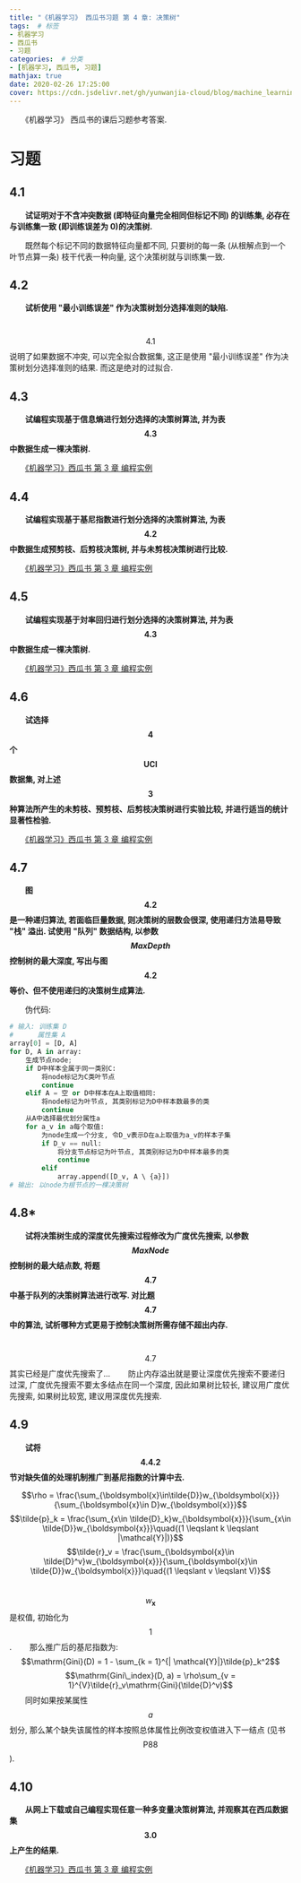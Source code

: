 ```yaml
---
title: "《机器学习》 西瓜书习题 第 4 章: 决策树"
tags:  # 标签
- 机器学习
- 西瓜书
- 习题
categories:  # 分类
- [机器学习, 西瓜书, 习题]
mathjax: true
date: 2020-02-26 17:25:00
cover: https://cdn.jsdelivr.net/gh/yunwanjia-cloud/blog/machine_learning/watermelon_book/answer/4/4.jpg
---
```

　　《机器学习》 西瓜书的课后习题参考答案.
<!-- more -->
# 习题
## 4.1

　　**试证明对于不含冲突数据 (即特征向量完全相同但标记不同) 的训练集, 必存在与训练集一致 (即训练误差为 0)的决策树.**
  
　　既然每个标记不同的数据特征向量都不同, 只要树的每一条 (从根解点到一个叶节点算一条) 枝干代表一种向量, 这个决策树就与训练集一致.
## 4.2

　　**试析使用 "最小训练误差" 作为决策树划分选择准则的缺陷.**
  
　　$$\,4.1\,$$ 说明了如果数据不冲突, 可以完全拟合数据集, 这正是使用 "最小训练误差" 作为决策树划分选择准则的结果. 而这是绝对的过拟合.
## 4.3

　　**试编程实现基于信息熵进行划分选择的决策树算法, 并为表 $$\,4.3\,$$ 中数据生成一棵决策树.**
  
　　[《机器学习》西瓜书 第 3 章 编程实例](https://aistudio.baidu.com/aistudio/projectdetail/250517)
## 4.4

　　**试编程实现基于基尼指数进行划分选择的决策树算法, 为表 $$\,4.2\,$$ 中数据生成预剪枝、后剪枝决策树, 并与未剪枝决策树进行比较.**
  
　　[《机器学习》西瓜书 第 3 章 编程实例](https://aistudio.baidu.com/aistudio/projectdetail/250517)
## 4.5

　　**试编程实现基于対率回归进行划分选择的决策树算法, 并为表 $$\,4.3\,$$ 中数据生成一棵决策树.**
  
　　[《机器学习》西瓜书 第 3 章 编程实例](https://aistudio.baidu.com/aistudio/projectdetail/250517)
## 4.6

　　**试选择 $$\,4\,$$ 个 $$\,\mathrm{UCI}\,$$ 数据集, 对上述 $$\,3\,$$ 种算法所产生的未剪枝、预剪枝、后剪枝决策树进行实验比较, 并进行适当的统计显著性检验.**
  
　　[《机器学习》西瓜书 第 3 章 编程实例](https://aistudio.baidu.com/aistudio/projectdetail/250517)
## 4.7

　　**图 $$\,4.2\,$$ 是一种递归算法, 若面临巨量数据, 则决策树的层数会很深, 使用递归方法易导致 "栈" 溢出. 试使用 "队列" 数据结构, 以参数 $$\,MaxDepth\,$$ 控制树的最大深度, 写出与图 $$\,4.2\,$$ 等价、但不使用递归的决策树生成算法.**
  
　　伪代码:
```python
# 输入: 训练集 D
#      属性集 A
array[0] = [D, A]
for D, A in array:
    生成节点node;
    if D中样本全属于同一类别C:
        将node标记为C类叶节点
        continue
    elif A = 空 or D中样本在A上取值相同:
        将node标记为叶节点, 其类别标记为D中样本数最多的类
        continue
    从A中选择最优划分属性a
    for a_v in a每个取值:
        为node生成一个分支, 令D_v表示D在a上取值为a_v的样本子集
        if D_v == null:
            将分支节点标记为叶节点, 其类别标记为D中样本最多的类
            continue
        elif
            array.append([D_v, A \ {a}])
# 输出: 以node为根节点的一棵决策树
```
## 4.8*

　　**试将决策树生成的深度优先搜索过程修改为广度优先搜索, 以参数 $$\,MaxNode\,$$ 控制树的最大结点数, 将题 $$\,4.7\,$$ 中基于队列的决策树算法进行改写. 对比题 $$\,4.7\,$$ 中的算法, 试析哪种方式更易于控制决策树所需存储不超出内存.**
  
　　$$\,4.7\,$$ 其实已经是广度优先搜索了...
　　防止内存溢出就是要让深度优先搜索不要递归过深, 广度优先搜索不要太多结点在同一个深度, 因此如果树比较长, 建议用广度优先搜索, 如果树比较宽, 建议用深度优先搜索.
## 4.9

　　**试将 $$\,4.4.2\,$$ 节对缺失值的处理机制推广到基尼指数的计算中去.**
  
$$\rho = \frac{\sum_{\boldsymbol{x}\in\tilde{D}}w_{\boldsymbol{x}}}{\sum_{\boldsymbol{x}\in D}w_{\boldsymbol{x}}}$$
$$\tilde{p}_k = \frac{\sum_{x\in \tilde{D}_k}w_{\boldsymbol{x}}}{\sum_{x\in \tilde{D}}w_{\boldsymbol{x}}}\quad{(1 \leqslant k \leqslant |\mathcal{Y}|)}$$
$$\tilde{r}_v = \frac{\sum_{\boldsymbol{x}\in \tilde{D}^v}w_{\boldsymbol{x}}}{\sum_{\boldsymbol{x}\in \tilde{D}}w_{\boldsymbol{x}}}\quad{(1 \leqslant v \leqslant V)}$$
　　$$\,w_{\boldsymbol{x}}\,$$ 是权值, 初始化为 $$\,1\,$$ .
　　那么推广后的基尼指数为:
$$\mathrm{Gini}(D) = 1 - \sum_{k = 1}^{|
\mathcal{Y}|}\tilde{p}_k^2$$
$$\mathrm{Gini\_index}(D, a) = \rho\sum_{v = 1}^{V}\tilde{r}_v\mathrm{Gini}(\tilde{D}^v)$$
　　同时如果按某属性 $$\,a\,$$ 划分, 那么某个缺失该属性的样本按照总体属性比例改变权值进入下一结点 (见书 $$\,\mathrm{P}88\,$$).
## 4.10

　　**从网上下载或自己编程实现任意一种多变量决策树算法, 并观察其在西瓜数据集 $$\,3.0\,$$ 上产生的结果.**
  
　　[《机器学习》西瓜书 第 3 章 编程实例](https://aistudio.baidu.com/aistudio/projectdetail/250517)